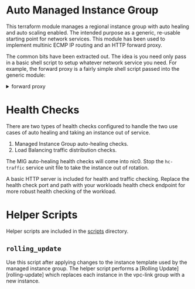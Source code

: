 Auto Managed Instance Group
===

This terraform module manages a regional instance group with auto healing and
auto scaling enabled.  The intended purpose as a generic, re-usable starting
point for network services.  This module has been used to implement multinic
ECMP IP routing and an HTTP forward proxy.

The common bits have been extracted out.  The idea is you need only pass in a
basic shell script to setup whatever network service you need.  For example,
the forward proxy is a fairly simple shell script passed into the generic
module:

<details><summary>forward proxy</summary>
<p>

```
#! /bin/bash
#
# Configure Apache 2 as a forward proxy

apt -qq -y update
apt -qq -y install apache2

cat <<EOF >/etc/apache2/mods-available/proxy.conf
<IfModule mod_proxy.c>
Listen 3128
ProxyRequests On
<Proxy *>
  AddDefaultCharset off
  # This is an open proxy.  Control access with the VPC firewall.
  # Require local
</Proxy>

# Enable the handling of HTTP/1.1 "Via:" headers
ProxyVia On
</IfModule>
EOF

# For the health check
echo OK | tee /var/www/html/healthz

a2enmod proxy
a2enmod proxy_http
a2enmod proxy_balancer
a2enmod lbmethod_byrequests

sudo systemctl enable apache2
sudo systemctl restart apache2
```

</p>
</details>

Health Checks
==

There are two types of health checks configured to handle the two use cases of
auto healing and taking an instance out of service.

 1. Managed Instance Group auto-healing checks.
 2. Load Balancing traffic distribution checks.

The MIG auto-healing health checks will come into nic0.  Stop the `hc-traffic`
service unit file to take the instance out of rotation.

A basic HTTP server is included for health and traffic checking.  Replace the
health check port and path with your workloads health check endpoint for more
robust health checking of the workload.

Helper Scripts
==

Helper scripts are included in the [scripts](scripts/) directory.

`rolling_update`
---

Use this script after applying changes to the instance template used by the
managed instance group.  The helper script performs a [Rolling
Update][rolling-update] which replaces each instance in the vpc-link group with
a new instance.
